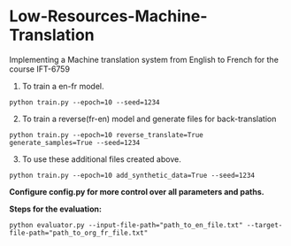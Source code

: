 # Low-Resources-Machine-Translation
Implementing a Machine translation system from English to French for the course IFT-6759 


1. To train a en-fr model.
```
python train.py --epoch=10 --seed=1234 
```

2. To train a reverse(fr-en) model and generate files for back-translation
```
python train.py --epoch=10 reverse_translate=True generate_samples=True --seed=1234  
```

3. To use these additional files created above.
```
python train.py --epoch=10 add_synthetic_data=True --seed=1234  
```

__Configure config.py for more control over all parameters and paths.__ 


**Steps for the evaluation:**
```
python evaluator.py --input-file-path="path_to_en_file.txt" --target-file-path="path_to_org_fr_file.txt"

```
